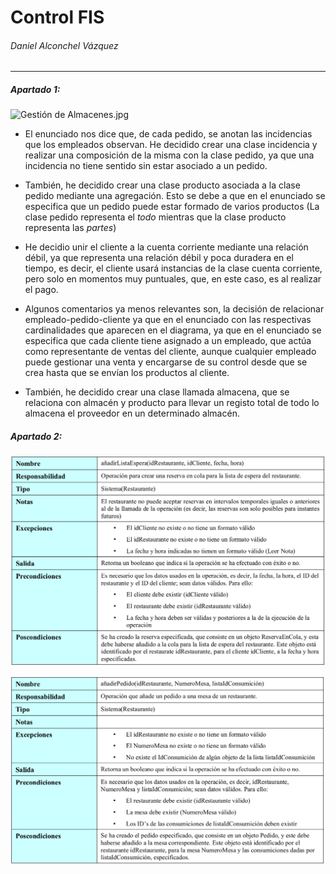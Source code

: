 # Control FIS

###### Daniel Alconchel Vázquez

---

##### Apartado 1:

<img title="" src="./.sources/Gestión%20de%20Almacenes.jpg" alt="Gestión de Almacenes.jpg" width="700" data-align="center">

- El enunciado nos dice que, de cada pedido, se anotan las incidencias que los empleados observan. He decidido crear una clase incidencia y realizar una composición de la misma con la clase pedido, ya que una incidencia no tiene sentido sin estar asociado a un pedido.

- También, he decidido crear una clase producto asociada a la clase pedido mediante una agregación. Esto se debe a que en el enunciado se especifica que un pedido puede estar formado de varios productos (La clase pedido representa el *todo* mientras que la clase producto representa las *partes*)

- He decidio unir el cliente a la cuenta corriente mediante una relación débil, ya que representa una relación débil y poca duradera en el tiempo, es decir, el cliente usará instancias de la clase cuenta corriente, pero solo en momentos muy puntuales, que, en este caso, es al realizar el pago.

- Algunos comentarios ya menos relevantes son, la decisión de relacionar empleado-pedido-cliente ya que en el enunciado con las respectivas cardinalidades que aparecen en el diagrama, ya que en el enunciado se especifica que cada cliente tiene asignado a un empleado, que actúa como representante de ventas del cliente, aunque cualquier empleado puede gestionar una venta y encargarse de su control desde que se crea hasta que se envían los productos al cliente.

- También, he decidido crear una clase llamada almacena, que se relaciona con almacén y producto para llevar un registo total de todo lo almacena el proveedor en un determinado almacén.

##### Apartado 2:

![Captura de pantalla de 2022-05-05 18-56-32.png](./.sources/Captura%20de%20pantalla%20de%202022-05-05%2018-56-32.png)

![Captura de pantalla de 2022-05-05 18-56-41.png](./.sources/Captura%20de%20pantalla%20de%202022-05-05%2018-56-41.png)
